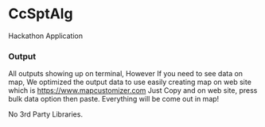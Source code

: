 # CcSptAlg
Hackathon Application

### Output
All outputs showing up on terminal, However If you need to see data on map, We optimized the output data to use easily creating map on web site which is https://www.mapcustomizer.com 
Just Copy and on web site, press bulk data option then paste. Everything will be come out in map!

No 3rd Party Libraries.
